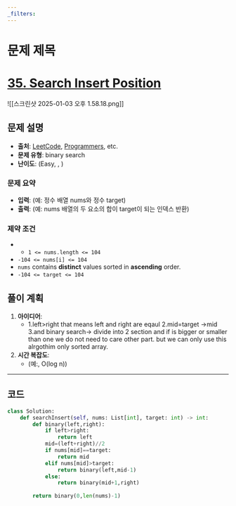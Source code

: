 ```yaml
---
_filters:
---
```


# 문제 제목
# [35. Search Insert Position](https://leetcode.com/problems/search-insert-position/)
![[스크린샷 2025-01-03 오후 1.58.18.png]]



## 문제 설명
- **출처**: [LeetCode](https://leetcode.com), [Programmers](https://programmers.co.kr), etc.
- **문제 유형**: binary search 
- **난이도**: (Easy, , )


### 문제 요약
- **입력**: (예: 정수 배열 nums와 정수 target)
- **출력**: (예: nums 배열의 두 요소의 합이 target이 되는 인덱스 반환)

### 제약 조건
- - `1 <= nums.length <= 104`
- `-104 <= nums[i] <= 104`
- `nums` contains **distinct** values sorted in **ascending** order.
- `-104 <= target <= 104`



## 풀이 계획
1. **아이디어**: 
   - 1.left>right that means left and right are eqaul
	2.mid=target ->mid
	3.and binary search-> divide into 2 section and if is bigger or smaller than one we do not need to care other part. but we can only use this alrgothim only sorted array.
1. **시간 복잡도**:
   - (예:, O(log n))

---

## 코드
```python
class Solution:
    def searchInsert(self, nums: List[int], target: int) -> int:
        def binary(left,right):
            if left>right:
                return left
            mid=(left+right)//2
            if nums[mid]==target:
                return mid
            elif nums[mid]>target:
                return binary(left,mid-1)
            else:
                return binary(mid+1,right)
            
        return binary(0,len(nums)-1)
